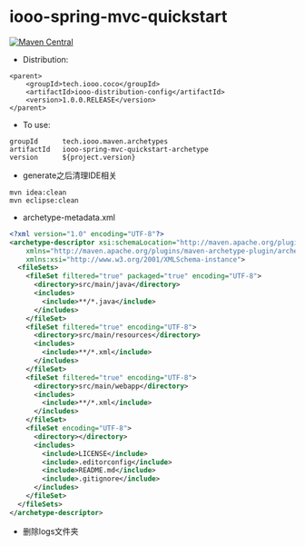 # iooo-spring-mvc-quickstart

[![Maven Central](https://maven-badges.herokuapp.com/maven-central/tech.iooo.maven.archetypes/iooo-spring-mvc-quickstart-archetype/badge.svg)](https://maven-badges.herokuapp.com/maven-central/tech.iooo.maven.archetypes/iooo-spring-mvc-quickstart-archetype) 

- Distribution:

```
<parent>
    <groupId>tech.iooo.coco</groupId>
    <artifactId>iooo-distribution-config</artifactId>
    <version>1.0.0.RELEASE</version>
</parent>
```

- To use:

```
groupId      tech.iooo.maven.archetypes
artifactId   iooo-spring-mvc-quickstart-archetype
version      ${project.version}
```

- generate之后清理IDE相关
```
mvn idea:clean
mvn eclipse:clean
```

- archetype-metadata.xml
```xml
<?xml version="1.0" encoding="UTF-8"?>
<archetype-descriptor xsi:schemaLocation="http://maven.apache.org/plugins/maven-archetype-plugin/archetype-descriptor/1.0.0 http://maven.apache.org/xsd/archetype-descriptor-1.0.0.xsd" name="iooo-spring-mvc-quickstart"
    xmlns="http://maven.apache.org/plugins/maven-archetype-plugin/archetype-descriptor/1.0.0"
    xmlns:xsi="http://www.w3.org/2001/XMLSchema-instance">
  <fileSets>
    <fileSet filtered="true" packaged="true" encoding="UTF-8">
      <directory>src/main/java</directory>
      <includes>
        <include>**/*.java</include>
      </includes>
    </fileSet>
    <fileSet filtered="true" encoding="UTF-8">
      <directory>src/main/resources</directory>
      <includes>
        <include>**/*.xml</include>
      </includes>
    </fileSet>
    <fileSet filtered="true" encoding="UTF-8">
      <directory>src/main/webapp</directory>
      <includes>
        <include>**/*.xml</include>
      </includes>
    </fileSet>
    <fileSet encoding="UTF-8">
      <directory></directory>
      <includes>
        <include>LICENSE</include>
        <include>.editorconfig</include>
        <include>README.md</include>
        <include>.gitignore</include>
      </includes>
    </fileSet>
  </fileSets>
</archetype-descriptor>

```

- 删除logs文件夹
